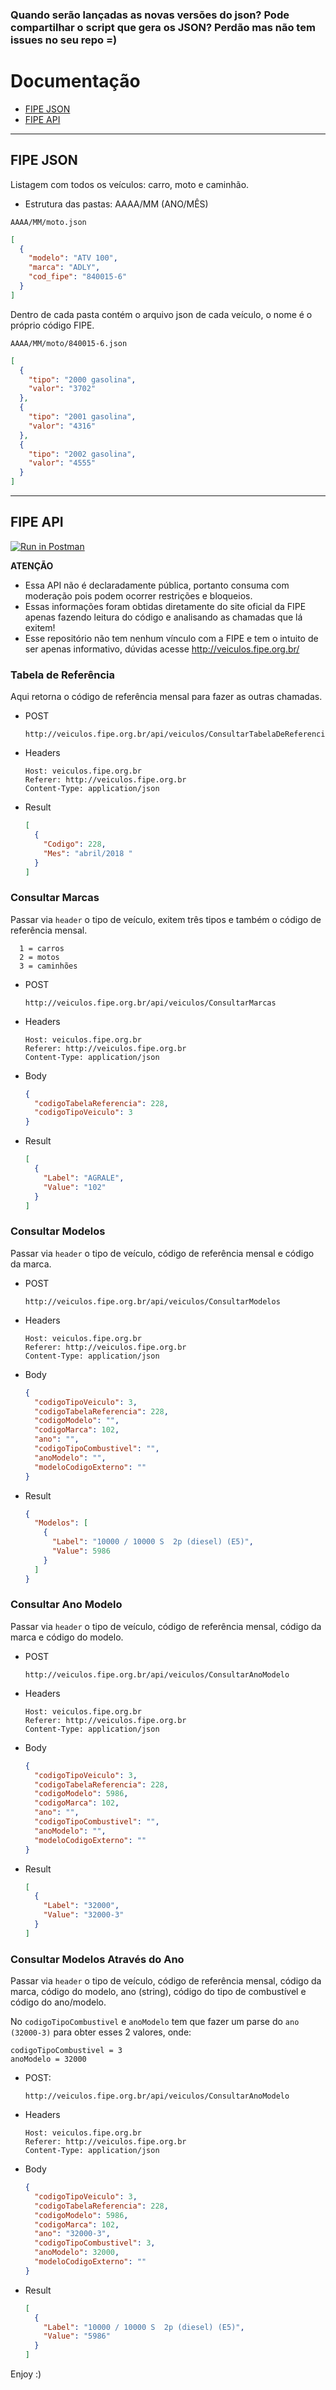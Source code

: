 ### Quando serão lançadas as novas versões do json? Pode compartilhar o script que gera os JSON? Perdão mas não tem issues no seu repo =)

# Documentação
- [FIPE JSON](#fipe-json)
- [FIPE API](#fipe-api)

---

## FIPE JSON

Listagem com todos os veículos: carro, moto e caminhão.

- Estrutura das pastas: AAAA/MM (ANO/MÊS)

```
AAAA/MM/moto.json
```

```json
[
  {
    "modelo": "ATV 100",
    "marca": "ADLY",
    "cod_fipe": "840015-6"
  }
]
```

Dentro de cada pasta contém o arquivo json de cada veículo, o nome é o próprio código FIPE.

```
AAAA/MM/moto/840015-6.json
```

```json
[
  {
    "tipo": "2000 gasolina",
    "valor": "3702"
  },
  {
    "tipo": "2001 gasolina",
    "valor": "4316"
  },
  {
    "tipo": "2002 gasolina",
    "valor": "4555"
  }
]
```

---


## FIPE API


[![Run in Postman](https://run.pstmn.io/button.svg)](https://app.getpostman.com/run-collection/850a98a74ef2f76f18ec)

  **ATENÇÃO**
  - Essa API não é declaradamente pública, portanto consuma com moderação pois podem ocorrer restrições e bloqueios.
  - Essas informações foram obtidas diretamente do site oficial da FIPE apenas fazendo leitura do código e analisando as chamadas que lá exitem!
  - Esse repositório não tem nenhum vínculo com a FIPE e tem o intuito de ser apenas informativo, dúvidas acesse http://veiculos.fipe.org.br/
  

### Tabela de Referência
  Aqui retorna o código de referência mensal para fazer as outras chamadas.

  - POST
    ```
    http://veiculos.fipe.org.br/api/veiculos/ConsultarTabelaDeReferencia
    ```

  - Headers
    ```
    Host: veiculos.fipe.org.br
    Referer: http://veiculos.fipe.org.br
    Content-Type: application/json
    ```

  - Result
    ```json
    [
      {
        "Codigo": 228,
        "Mes": "abril/2018 "
      }
    ]
    ```

### Consultar Marcas
  Passar via ```header``` o tipo de veículo, exitem três tipos e também o código de referência mensal.
  ```
    1 = carros
    2 = motos
    3 = caminhões
  ```

  - POST
    ```
    http://veiculos.fipe.org.br/api/veiculos/ConsultarMarcas
    ```

  - Headers
    ```
    Host: veiculos.fipe.org.br
    Referer: http://veiculos.fipe.org.br
    Content-Type: application/json
    ```

  - Body
    ```json
    {
      "codigoTabelaReferencia": 228,
      "codigoTipoVeiculo": 3
    }
    ```

  - Result
    ```json
    [
      {
        "Label": "AGRALE",
        "Value": "102"
      }
    ]
    ```


### Consultar Modelos
  Passar via ```header``` o tipo de veículo, código de referência mensal e código da marca.

  - POST
    ```
    http://veiculos.fipe.org.br/api/veiculos/ConsultarModelos
    ```

  - Headers
    ```
    Host: veiculos.fipe.org.br
    Referer: http://veiculos.fipe.org.br
    Content-Type: application/json
    ```

  - Body
    ```json
    {
      "codigoTipoVeiculo": 3,
      "codigoTabelaReferencia": 228,
      "codigoModelo": "",
      "codigoMarca": 102,
      "ano": "",
      "codigoTipoCombustivel": "",
      "anoModelo": "",
      "modeloCodigoExterno": ""
    }
    ```

  - Result
    ```json
    {
      "Modelos": [
        {
          "Label": "10000 / 10000 S  2p (diesel) (E5)",
          "Value": 5986
        }
      ]
    }
    ```

### Consultar Ano Modelo
  Passar via ```header``` o tipo de veículo, código de referência mensal, código da marca e código do modelo.

  - POST
    ```
    http://veiculos.fipe.org.br/api/veiculos/ConsultarAnoModelo
    ```

  - Headers
    ```
    Host: veiculos.fipe.org.br
    Referer: http://veiculos.fipe.org.br
    Content-Type: application/json
    ```

  - Body
    ```json
    {
      "codigoTipoVeiculo": 3,
      "codigoTabelaReferencia": 228,
      "codigoModelo": 5986,
      "codigoMarca": 102,
      "ano": "",
      "codigoTipoCombustivel": "",
      "anoModelo": "",
      "modeloCodigoExterno": ""
    }
    ```

  - Result
    ```json
    [
      {
        "Label": "32000",
        "Value": "32000-3"
      }
    ]
    ```


### Consultar Modelos Através do Ano
  Passar via ```header``` o tipo de veículo, código de referência mensal, código da marca, código do modelo, ano (string), código do tipo de combustível e código do ano/modelo.
  
  No ```codigoTipoCombustivel``` e ```anoModelo``` tem que fazer um parse do ```ano (32000-3)``` para obter esses 2 valores, onde:
  ```
  codigoTipoCombustivel = 3
  anoModelo = 32000
  ```


  - POST:
    ```
    http://veiculos.fipe.org.br/api/veiculos/ConsultarAnoModelo
    ```

  - Headers
    ```
    Host: veiculos.fipe.org.br
    Referer: http://veiculos.fipe.org.br
    Content-Type: application/json
    ```

  - Body
    ```json
    {
      "codigoTipoVeiculo": 3,
      "codigoTabelaReferencia": 228,
      "codigoModelo": 5986,
      "codigoMarca": 102,
      "ano": "32000-3",
      "codigoTipoCombustivel": 3,
      "anoModelo": 32000,
      "modeloCodigoExterno": ""
    }
    ```

  - Result
    ```json
    [
      {
        "Label": "10000 / 10000 S  2p (diesel) (E5)",
        "Value": "5986"
      }
    ]
    ```

Enjoy :)

